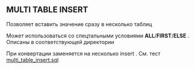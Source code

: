 ## MULTI TABLE INSERT

Позволяет вставить значение сразу в несколько таблиц 

Может использоваться со спецтальными условиями **ALL**/**FIRST**/**ELSE** . Описаны в соответствующей директории 

При конвертации заменяется на несколько insert . См. тест [multi_table_insert.sql](multi_table_insert.sql)


